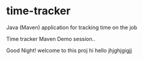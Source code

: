 # time-tracker
Java (Maven) application for tracking time on the job

Time tracker
Maven Demo session..

Good Night!
welcome to this proj
hi hello
jhjghjgigjj
